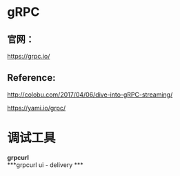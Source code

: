 # gRPC


## 官网：
https://grpc.io/

## Reference:

http://colobu.com/2017/04/06/dive-into-gRPC-streaming/

https://yami.io/grpc/



#  调试工具

**grpcurl**   
***grpcurl ui - delivery ***   
